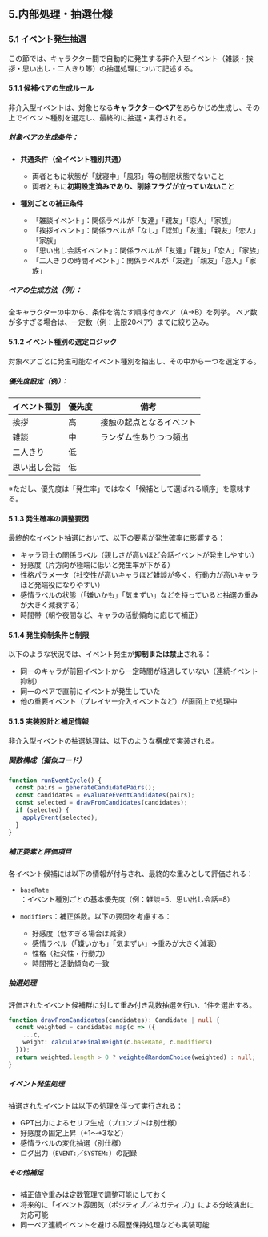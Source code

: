 ## 5.内部処理・抽選仕様

### 5.1 イベント発生抽選

この節では、キャラクター間で自動的に発生する非介入型イベント（雑談・挨拶・思い出し・二人きり等）の抽選処理について記述する。

#### 5.1.1 候補ペアの生成ルール

非介入型イベントは、対象となる**キャラクターのペア**をあらかじめ生成し、その上でイベント種別を選定し、最終的に抽選・実行される。

##### 対象ペアの生成条件：

* **共通条件（全イベント種別共通）**

  * 両者ともに状態が「就寝中」「風邪」等の制限状態でないこと
  * 両者ともに**初期設定済みであり、削除フラグが立っていないこと**

* **種別ごとの補正条件**

  * 「雑談イベント」：関係ラベルが「友達」「親友」「恋人」「家族」
  * 「挨拶イベント」：関係ラベルが「なし」「認知」「友達」「親友」「恋人」「家族」
  * 「思い出し会話イベント」：関係ラベルが「友達」「親友」「恋人」「家族」
  * 「二人きりの時間イベント」：関係ラベルが「友達」「親友」「恋人」「家族」

##### ペアの生成方法（例）：

全キャラクターの中から、条件を満たす順序付きペア（A→B）を列挙。
ペア数が多すぎる場合は、一定数（例：上限20ペア）までに絞り込み。

#### 5.1.2 イベント種別の選定ロジック

対象ペアごとに発生可能なイベント種別を抽出し、その中から一つを選定する。

##### 優先度設定（例）：

| イベント種別 | 優先度 | 備考                     |
| ------ | --- | ---------------------- |
| 挨拶     | 高   | 接触の起点となるイベント           |
| 雑談     | 中   | ランダム性ありつつ頻出            |
| 二人きり  | 低   |  |
| 思い出し会話   | 低   |   |

※ただし、優先度は「発生率」ではなく「候補として選ばれる順序」を意味する。

#### 5.1.3 発生確率の調整要因

最終的なイベント抽選において、以下の要素が発生確率に影響する：

* キャラ同士の関係ラベル（親しさが高いほど会話イベントが発生しやすい）
* 好感度（片方向が極端に低いと発生率が下がる）
* 性格パラメータ（社交性が高いキャラほど雑談が多く、行動力が高いキャラほど発端役になりやすい）
* 感情ラベルの状態（「嫌いかも」「気まずい」などを持っていると抽選の重みが大きく減衰する）
* 時間帯（朝や夜間など、キャラの活動傾向に応じて補正）

#### 5.1.4 発生抑制条件と制限

以下のような状況では、イベント発生が**抑制または禁止**される：

* 同一のキャラが前回イベントから一定時間が経過していない（連続イベント抑制）
* 同一のペアで直前にイベントが発生していた
* 他の重要イベント（プレイヤー介入イベントなど）が画面上で処理中

#### 5.1.5 実装設計と補足情報

非介入型イベントの抽選処理は、以下のような構成で実装される。

##### 関数構成（擬似コード）

```ts
function runEventCycle() {
  const pairs = generateCandidatePairs();
  const candidates = evaluateEventCandidates(pairs);
  const selected = drawFromCandidates(candidates);
  if (selected) {
    applyEvent(selected);
  }
}
```

##### 補正要素と評価項目

各イベント候補には以下の情報が付与され、最終的な重みとして評価される：

* `baseRate`：イベント種別ごとの基本優先度（例：雑談=5、思い出し会話=8）
* `modifiers`：補正係数。以下の要因を考慮する：

  * 好感度（低すぎる場合は減衰）
  * 感情ラベル（「嫌いかも」「気まずい」→重みが大きく減衰）
  * 性格（社交性・行動力）
  * 時間帯と活動傾向の一致

##### 抽選処理

評価されたイベント候補群に対して重み付き乱数抽選を行い、1件を選出する。

```ts
function drawFromCandidates(candidates): Candidate | null {
  const weighted = candidates.map(c => ({
    ...c,
    weight: calculateFinalWeight(c.baseRate, c.modifiers)
  }));
  return weighted.length > 0 ? weightedRandomChoice(weighted) : null;
}
```

##### イベント発生処理

抽選されたイベントは以下の処理を伴って実行される：

* GPT出力によるセリフ生成（プロンプトは別仕様）
* 好感度の固定上昇（+1〜+3など）
* 感情ラベルの変化抽選（別仕様）
* ログ出力（`EVENT:`／`SYSTEM:`）の記録

##### その他補足

* 補正値や重みは定数管理で調整可能にしておく
* 将来的に「イベント雰囲気（ポジティブ／ネガティブ）」による分岐演出に対応可能
* 同一ペア連続イベントを避ける履歴保持処理なども実装可能
